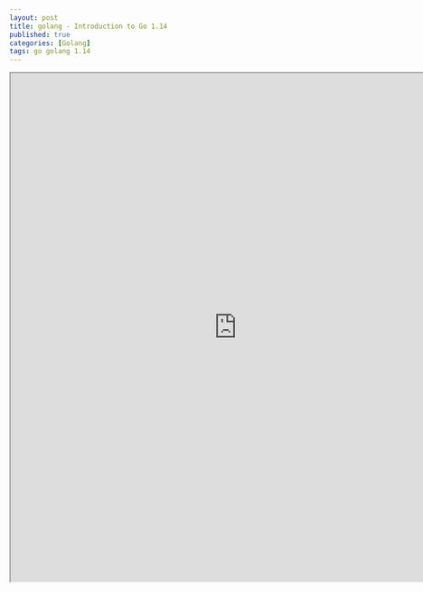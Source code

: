 ```yaml
---
layout: post
title: golang - Introduction to Go 1.14
published: true
categories: [Golang]
tags: go golang 1.14
---
```

<iframe width="800" height="900" src="https://docs.google.com/document/d/e/2PACX-1vRq0jSNMxTs-ycY-zEJhzCS8lTst5FQEhDudtDb2QIKPfgDNmy-8Axvju7KOhykVO95YtEvhH4QzrdP/pub?embedded=true"></iframe>    
  
  